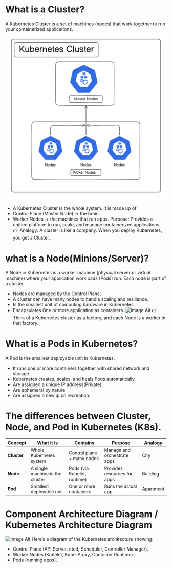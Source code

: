 # What is a Cluster?
A Kubernetes Cluster is a set of machines (nodes) that work together to run your containerized applications.
![Image Alt](https://github.com/abhijitray7810/Kubernetes-Nodes/blob/ccccccfaf7a89dd417eb12c234c1412100d34b49/02-Kubernetes/Cluster.png)
- A Kubernetes Cluster is the whole system.
It is made up of:
- Control Plane (Master Node) → the brain.
- Worker Nodes → the machines that run apps.
Purpose: Provides a unified platform to run, scale, and manage containerized applications.
👉 Analogy: A cluster is like a company.
When you deploy Kubernetes, you get a Cluster.
# what is a Node(Minions/Server)?
A Node in Kubernetes is a worker machine (physical server or virtual machine) where your application workloads (Pods) run.
Each node is part of a cluster.
- Nodes are managed by the Control Plane.
- A cluster can have many nodes to handle scaling and resilience.
- Is the smallest unit of computing hardware in Kubernetes.
- Encapsulates One or more application as containers.
![Image Alt](https://github.com/abhijitray7810/Kubernetes-Notes/blob/f34c657a43af825148e3391d9b4e7b7e80309637/02-Kubernetes/Pods.png)
👉 Think of a Kubernetes cluster as a factory, and each Node is a worker in that factory.
# What is a Pods in Kubernetes?
A Pod is the smallest deployable unit in Kubernetes.
- It runs one or more containers together with shared network and storage.
- Kubernetes creates, scales, and heals Pods automatically.
- Are assigned a unique IP address(Private)
- Are ephemeral by nature
- Are assigned a new ip on recreation.
# The differences between Cluster, Node, and Pod in Kubernetes (K8s).
| Concept     | What it is                      | Contains                    | Purpose                     | Analogy   |
| ----------- | ------------------------------- | --------------------------- | --------------------------- | --------- |
| **Cluster** | Whole Kubernetes system         | Control plane + many nodes  | Manage and orchestrate apps | City      |
| **Node**    | A single machine in the cluster | Pods (via Kubelet, runtime) | Provides resources for apps | Building  |
| **Pod**     | Smallest deployable unit        | One or more containers      | Runs the actual app         | Apartment |
# Component Architecture Diagram / Kubernetes Architecture Diagram
![Image Alt](https://github.com/abhijitray7810/Kubernetes-Notes/blob/3438d52eb840d4268dd51040a79bb9e40cfc3ca8/02-Kubernetes/Components%20k8s.png)
Here’s a diagram of the Kubernetes architecture showing:
- Control Plane (API Server, etcd, Scheduler, Controller Manager).
- Worker Nodes (Kubelet, Kube-Proxy, Container Runtime).
- Pods (running apps).
